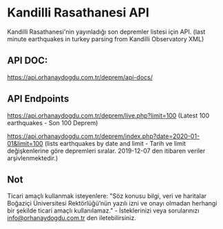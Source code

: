 
# Kandilli Rasathanesi API
Kandilli Rasathanesi'nin yayınladığı son depremler listesi için API. (last minute earthquakes in turkey parsing from Kandilli Observatory XML)

## API DOC:
https://api.orhanaydogdu.com.tr/deprem/api-docs/

## API Endpoints
https://api.orhanaydogdu.com.tr/deprem/live.php?limit=100 (Latest 100 earthquakes - Son 100 Deprem)

https://api.orhanaydogdu.com.tr/deprem/index.php?date=2020-01-01&limit=100 (lists earthquakes by date and limit - Tarih ve limit değişkenlerine göre depremleri sıralar. 2019-12-07 den itibaren veriler arşivlenmektedir.)
## Not
Ticari amaçlı kullanmak isteyenlere: "Söz konusu bilgi, veri ve haritalar Boğaziçi Üniversitesi Rektörlüğü’nün yazılı izni ve onayı olmadan herhangi bir şekilde ticari amaçlı kullanılamaz." - İsteklerinizi veya sorularınızı info@orhanaydogdu.com.tr den iletebilirsiniz.
